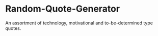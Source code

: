 # Random-Quote-Generator
An assortment of technology, motivational and to-be-determined type quotes.
